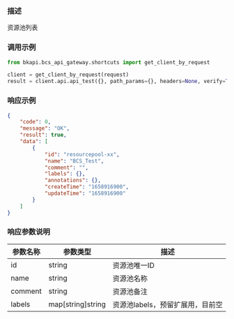 ### 描述

资源池列表


### 调用示例
```python
from bkapi.bcs_api_gateway.shortcuts import get_client_by_request

client = get_client_by_request(request)
result = client.api.api_test({}, path_params={}, headers=None, verify=True)
```

### 响应示例
```json
{
    "code": 0,
    "message": "OK",
    "result": true,
    "data": [
        {
            "id": "resourcepool-xx",
            "name": "BCS_Test",
            "comment": "",
            "labels": {},
            "annotations": {},
            "createTime": "1658916900",
            "updateTime": "1658916900"
        }
    ]
}
```

### 响应参数说明
| 参数名称     | 参数类型   | 描述                           |
| ------------ | ---------- | ------------------------------ |
|  id            |   string         |       资源池唯一ID                       |
|  name            |   string         |       资源池名称                       |
|  comment            |   string         |       资源池备注                       |
|  labels            |   map[string]string         |      资源池labels，预留扩展用，目前空                      |